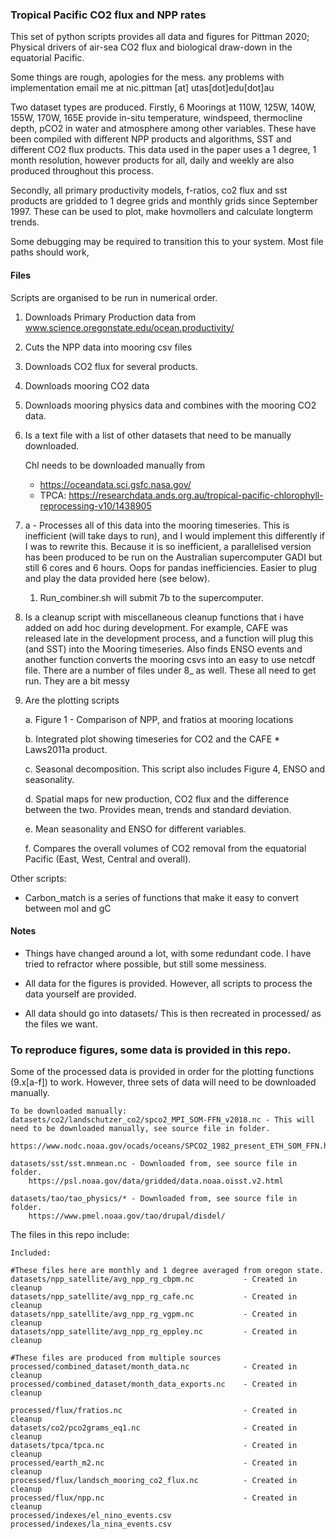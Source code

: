### Tropical Pacific CO2 flux and NPP rates
This set of python scripts provides all data and figures for Pittman 2020; Physical drivers of air-sea CO2 flux and biological draw-down in the equatorial Pacific.

Some things are rough, apologies for the mess. any problems with implementation email me at nic.pittman [at] utas[dot]edu[dot]au

Two dataset types are produced. Firstly, 6 Moorings at 110W, 125W, 140W, 155W, 170W, 165E provide in-situ temperature, windspeed, thermocline depth, pCO2 in water and atmosphere among other variables. These have been compiled with different NPP products and algorithms, SST and different CO2 flux products. This data used in the paper uses a 1 degree, 1 month resolution, however products for all, daily and weekly are also produced throughout this process. 

Secondly, all primary productivity models, f-ratios, co2 flux and sst products are gridded to 1 degree grids and monthly grids since September 1997. These can be used to plot, make hovmollers and calculate longterm trends. 

Some debugging may be required to transition this to your system. Most file paths should work, 

#### Files

Scripts are organised to be run in numerical order. 

1. Downloads Primary Production data from www.science.oregonstate.edu/ocean.productivity/

2. Cuts the NPP data into mooring csv files

3. Downloads CO2 flux for several products.

4. Downloads mooring CO2 data

5. Downloads mooring physics data and combines with the mooring CO2 data.

6. Is a text file with a list of other datasets that need to be manually downloaded.

   Chl needs to be downloaded manually from 

   - https://oceandata.sci.gsfc.nasa.gov/
   - TPCA: https://researchdata.ands.org.au/tropical-pacific-chlorophyll-reprocessing-v10/1438905

7. a - Processes all of this data into the mooring timeseries. This is inefficient (will take days to run), and I would implement this differently if I was to rewrite this. Because it is so inefficient, a parallelised version has been produced to be run on the Australian supercomputer GADI but still 6 cores and 6 hours. Oops for pandas inefficiencies. Easier to plug and play the data provided here (see below). 

   1. Run_combiner.sh will submit 7b to the supercomputer.

8. Is a cleanup script with miscellaneous cleanup functions that i have added on add hoc during development. For example, CAFE was released late in the development process, and a function will plug this (and SST) into the Mooring timeseries.  Also finds ENSO events and another function converts the mooring csvs into an easy to use netcdf file. There are a number of files under 8_ as well. These all need to get run. They are a bit messy

9. Are the plotting scripts

   a. Figure 1 - Comparison of NPP, and fratios at mooring locations

   b. Integrated plot showing timeseries for CO2 and the CAFE * Laws2011a product.

   c. Seasonal decomposition. This script also includes Figure 4, ENSO and seasonality.

   d. Spatial maps for new production, CO2 flux and the difference between the two. Provides mean, trends and standard deviation.

   e. Mean seasonality and ENSO for different variables.

   f. Compares the overall volumes of CO2 removal from the equatorial Pacific (East, West, Central and overall).

Other scripts:

- Carbon_match is a series of functions that make it easy to convert between mol and gC



#### Notes

- Things have changed around a lot, with some redundant code. I have tried to refractor where possible, but still some messiness. 

- All data for the figures is provided. However, all scripts to process the data yourself are provided. 

- All data should go into datasets/ This is then recreated in processed/ as the files we want.

  

### To reproduce figures, some data is provided in this repo.

Some of the processed data is provided in order for the plotting functions (9.x[a-f]) to work. However, three sets of data will need to be downloaded manually.

```To download manually:
To be downloaded manually:
datasets/co2/landschutzer_co2/spco2_MPI_SOM-FFN_v2018.nc - This will need to be downloaded manually, see source file in folder.
	https://www.nodc.noaa.gov/ocads/oceans/SPCO2_1982_present_ETH_SOM_FFN.html

datasets/sst/sst.mnmean.nc - Downloaded from, see source file in folder.
	https://psl.noaa.gov/data/gridded/data.noaa.oisst.v2.html
	
datasets/tao/tao_physics/* - Downloaded from, see source file in folder.
	https://www.pmel.noaa.gov/tao/drupal/disdel/
```

The files in this repo include:

    Included:
    
    #These files here are monthly and 1 degree averaged from oregon state.
    datasets/npp_satellite/avg_npp_rg_cbpm.nc 			- Created in cleanup
    datasets/npp_satellite/avg_npp_rg_cafe.nc			- Created in cleanup
    datasets/npp_satellite/avg_npp_rg_vgpm.nc			- Created in cleanup
    datasets/npp_satellite/avg_npp_rg_eppley.nc 		- Created in cleanup
    
    #These files are produced from multiple sources
    processed/combined_dataset/month_data.nc			- Created in cleanup
    processed/combined_dataset/month_data_exports.nc 	- Created in cleanup
    
    processed/flux/fratios.nc 							- Created in cleanup
    datasets/co2/pco2grams_eq1.nc 						- Created in cleanup
    datasets/tpca/tpca.nc 								- Created in cleanup
    processed/earth_m2.nc								- Created in cleanup
    processed/flux/landsch_mooring_co2_flux.nc 			- Created in cleanup
    processed/flux/npp.nc								- Created in cleanup
    processed/indexes/el_nino_events.csv
    processed/indexes/la_nina_events.csv